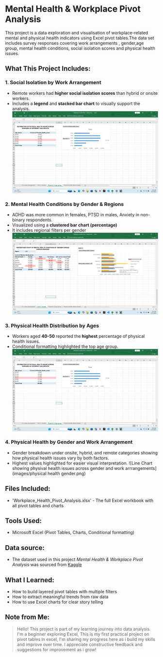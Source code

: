 # Mental Health & Workplace Pivot Analysis

This project is a data exploration and visualisation of workplace-related mental and physical health indicators using Excel pivot tables.The data set includes survey responses covering work arrangements , gender,age group, mental health conditions, social isolation scores and physical health issues.

## What This Project Includes:

### 1. **Social Isolation by Work Arrangement**
-  Remote workers had **higher social isolation scores** than hybrid or onsite workers.
-  Includes a **legend** and **stacked bar chart** to visually support the analysis.
  ![Staked bar chart showing social isolation](https://github.com/maryam-ize/mental-health-workplace-pivots-analysis/blob/main/images/physical%20health%20age.png)
### 2. **Mental Health Conditions by Gender & Regions**
-  ADHD was more common in females, PTSD in males, Anxiety in non-binary respondents.
-  Visualized using a **clustered bar chart (percentage)**
-  It includes regional filters per gender
  ![clustered bar chart showing Mental health trends](https://github.com/maryam-ize/mental-health-workplace-pivots-analysis/blob/main/images/Mental%20health.png)
### 3. **Physical Health Distribution by Ages**
-  Workers aged **40-50** reported the **highest** percentage of physical health issues.
-  Conditional formatting highlighted the top age group.
  ![Bar chart showing physical health issues across age groups](https://github.com/maryam-ize/mental-health-workplace-pivots-analysis/blob/main/images/physical%20health%20age.png)
### 4. **Physical Health by Gender and Work Arrangement**
-  Gender breakdown under onsite, hybrid, and remote categories showing how physical health issues vary by both factors.
-  Highest values highlighted for easier visual interpretation.
  ![Line Chart showing physival health issues across gender and work arrrangements](images/physical health gender.png)
## Files Included:
-  'Workplace_Health_Pivot_Analysis.xlsx' - The full Excel workbook with all pivot tables and charts

## Tools Used:
-  Microsoft Excel (Pivot Tables, Charts, Conditional formatting)
  
## Data source:
-  The dataset used in this project *Mental Health & Workplace Pivot Analysis* was sourced from [Kaggle](https://www.kaggle.com/datasets/kshitijsaini121/remote-work-of-health-impact-survey-june-2025)

## What I Learned:
- How to build layered pivot tables with multiple filters
- How to extract meaningful trends from raw data
- How to use Excel charts for clear story telling 

## Note from Me:
> Hello! This project is part of my learning journey into data analysis. I'm a beginner exploring Excel, This is my first practical project on pivot tables in excel, I'm sharing my progress here as i build my skills and improve over time. I appreciate constructive feedback and suggestions for improvement as i grow!

